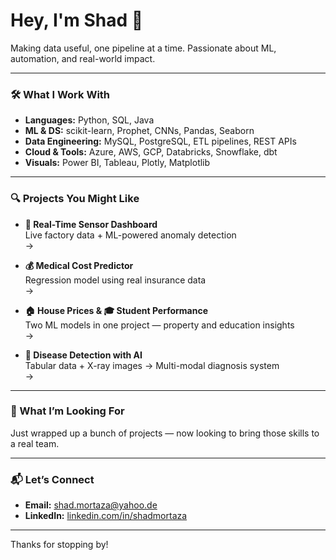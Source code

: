 # Hey, I'm Shad 👋

Making data useful, one pipeline at a time. Passionate about ML, automation, and real-world impact.

---

### 🛠️ What I Work With

- **Languages:** Python, SQL, Java  
- **ML & DS:** scikit-learn, Prophet, CNNs, Pandas, Seaborn  
- **Data Engineering:** MySQL, PostgreSQL, ETL pipelines, REST APIs  
- **Cloud & Tools:** Azure, AWS, GCP, Databricks, Snowflake, dbt 
- **Visuals:** Power BI, Tableau, Plotly, Matplotlib  

---

### 🔍 Projects You Might Like

- **📡 Real-Time Sensor Dashboard**  
  Live factory data + ML-powered anomaly detection  
  → 

- **💰 Medical Cost Predictor**  
  Regression model using real insurance data  
  → 

- **🏠 House Prices & 🎓 Student Performance**  
  Two ML models in one project — property and education insights  
  → 

- **🧠 Disease Detection with AI**  
  Tabular data + X-ray images → Multi-modal diagnosis system  
  → 

---

### 🎯 What I’m Looking For

Just wrapped up a bunch of projects — now looking to bring those skills to a real team.

---

### 📬 Let’s Connect

- **Email:** shad.mortaza@yahoo.de  
- **LinkedIn:** [linkedin.com/in/shadmortaza](https://linkedin.com/in/shadmortaza)  

---

Thanks for stopping by!


<!--
**shadmortaza/shadmortaza** is a ✨ _special_ ✨ repository because its `README.md` (this file) appears on your GitHub profile.

Here are some ideas to get you started:

- 🔭 I’m currently working on ...
- 🌱 I’m currently learning ...
- 👯 I’m looking to collaborate on ...
- 🤔 I’m looking for help with ...
- 💬 Ask me about ...
- 📫 How to reach me: ...
- 😄 Pronouns: ...
- ⚡ Fun fact: ...
-->
